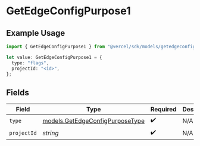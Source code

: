 # GetEdgeConfigPurpose1

## Example Usage

```typescript
import { GetEdgeConfigPurpose1 } from "@vercel/sdk/models/getedgeconfigop.js";

let value: GetEdgeConfigPurpose1 = {
  type: "flags",
  projectId: "<id>",
};
```

## Fields

| Field                                                                    | Type                                                                     | Required                                                                 | Description                                                              |
| ------------------------------------------------------------------------ | ------------------------------------------------------------------------ | ------------------------------------------------------------------------ | ------------------------------------------------------------------------ |
| `type`                                                                   | [models.GetEdgeConfigPurposeType](../models/getedgeconfigpurposetype.md) | :heavy_check_mark:                                                       | N/A                                                                      |
| `projectId`                                                              | *string*                                                                 | :heavy_check_mark:                                                       | N/A                                                                      |